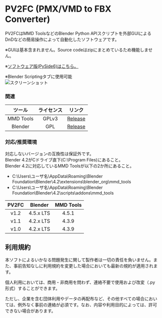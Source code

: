 # PV2FC (PMX/VMD to FBX Converter)

PV2FCはMMD ToolsなどのBlender Python APIスクリプトを外部GUIによるDnDなどの簡易操作によって自動化したソフトウェアです。

※GUIは基本含まれません。Source codeはzipにまとめているため機能しません。

※[ソフトウェア版(PySide6)はこちら。](https://bowlroll.net/file/336351)

※Blender Scriptingタブに使用可能<br/>
![スクリーンショット](https://github.com/user-attachments/assets/813fda16-2e09-4e3b-bd59-b64c61c41932)


### 関連

| ツール | ライセンス | リンク |
|:---:|:---:|---|
| MMD Tools | GPLv3 | [Release](https://github.com/MMD-Blender/blender_mmd_tools/releases) |
| Blender | GPL | [Release](https://download.blender.org/release/) |


### 対応/推奨環境
対応しないバージョンの互換性は保証外です。<br/>
Blender 4.2がCドライブ直下(C:\Program Files)にあること。<br/>
Blender 4.2に対応しているMMD Toolsが以下の2か所にあること。
- C:\Users\ユーザ名\AppData\Roaming\Blender Foundation\Blender\4.2\extensions\blender_org\mmd_tools
- C:\Users\ユーザ名\AppData\Roaming\Blender Foundation\Blender\4.2\scripts\addons\mmd_tools

| PV2FC | Blender | MMD Tools | 
|:---:|:---:|:---:|
| v1.2 | 4.5.x LTS | 4.5.1 |
| v1.1 | 4.2.x LTS | 4.3.9 |
| v1.0 | 4.2.x LTS | 4.3.9 |


## 利用規約
本ソフトによるいかなる問題発生に関して製作者は一切の責任を負いません。また、事前告知なしに利用規約を変更した場合においても最新の規約が適用されます。

個人利用においては、商用・非商用を問わず、連絡不要で使用および改変（.py形式）することができます。

ただし、企業を含む団体利用やデータの再配布など、その他すべての場合においては、例外なく事前の連絡が必須です。なお、内容や利用目的によっては、許可できない場合があります。
